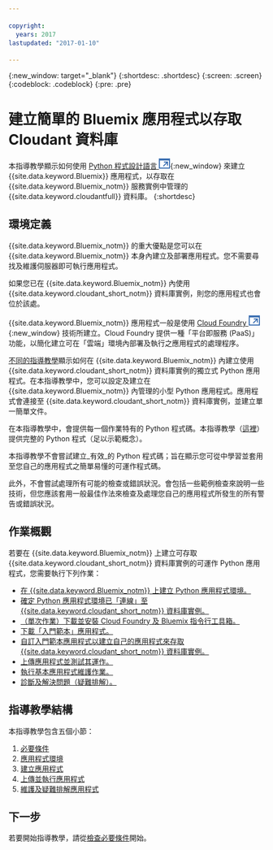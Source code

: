 ```yaml
---

copyright:
  years: 2017
lastupdated: "2017-01-10"

---
```


{:new_window: target="_blank"}
{:shortdesc: .shortdesc}
{:screen: .screen}
{:codeblock: .codeblock}
{:pre: .pre}

<!-- Acrolinx: 2017-01-10 -->

# 建立簡單的 Bluemix 應用程式以存取 Cloudant 資料庫

本指導教學顯示如何使用 [Python 程式設計語言 ![外部鏈結圖示](../images/launch-glyph.svg "外部鏈結圖示")](https://www.python.org/){:new_window} 來建立 {{site.data.keyword.Bluemix}} 應用程式，以存取在 {{site.data.keyword.Bluemix_notm}} 服務實例中管理的 {{site.data.keyword.cloudantfull}} 資料庫。
{:shortdesc}

## 環境定義

{{site.data.keyword.Bluemix_notm}} 的重大優點是您可以在 {{site.data.keyword.Bluemix_notm}} 本身內建立及部署應用程式。您不需要尋找及維護伺服器即可執行應用程式。

如果您已在 {{site.data.keyword.Bluemix_notm}} 內使用{{site.data.keyword.cloudant_short_notm}} 資料庫實例，則您的應用程式也會位於該處。

{{site.data.keyword.Bluemix_notm}} 應用程式一般是使用 [Cloud Foundry ![外部鏈結圖示](../images/launch-glyph.svg "外部鏈結圖示")](https://en.wikipedia.org/wiki/Cloud_Foundry){:new_window} 技術所建立。Cloud Foundry 提供一種「平台即服務 (PaaS)」功能，以簡化建立可在「雲端」環境內部署及執行之應用程式的處理程序。

[不同的指導教學](create_database.html)顯示如何在 {{site.data.keyword.Bluemix_notm}} 內建立使用 {{site.data.keyword.cloudant_short_notm}} 資料庫實例的獨立式 Python 應用程式。在本指導教學中，您可以設定及建立在 {{site.data.keyword.Bluemix_notm}} 內管理的小型 Python 應用程式。應用程式會連接至 {{site.data.keyword.cloudant_short_notm}} 資料庫實例，並建立單一簡單文件。

在本指導教學中，會提供每一個作業特有的 Python 程式碼。本指導教學（[這裡](create_bmxapp_createapp.html#complete-listing)）提供完整的 Python 程式（足以示範概念）。

本指導教學不會嘗試建立_有效_的 Python 程式碼；旨在顯示您可從中學習並套用至您自己的應用程式之簡單易懂的可運作程式碼。

此外，不會嘗試處理所有可能的檢查或錯誤狀況。會包括一些範例檢查來說明一些技術，但您應該套用一般最佳作法來檢查及處理您自己的應用程式所發生的所有警告或錯誤狀況。

## 作業概觀

若要在 {{site.data.keyword.Bluemix_notm}} 上建立可存取 {{site.data.keyword.cloudant_short_notm}} 資料庫實例的可運作 Python 應用程式，您需要執行下列作業：

-   [在 {{site.data.keyword.Bluemix_notm}} 上建立 Python 應用程式環境。](create_bmxapp_appenv.html#creating)
-   [確定 Python 應用程式環境已「連線」至 {{site.data.keyword.cloudant_short_notm}} 資料庫實例。](create_bmxapp_appenv.html#connecting)
-   [（單次作業）下載並安裝 Cloud Foundry 及 Bluemix 指令行工具箱。](create_bmxapp_appenv.html#toolkits)
-   [下載「入門範本」應用程式。](create_bmxapp_appenv.html#starter)
-   [自訂入門範本應用程式以建立自己的應用程式來存取 {{site.data.keyword.cloudant_short_notm}} 資料庫實例。](create_bmxapp_createapp.html#theApp)
-   [上傳應用程式並測試其運作。](create_bmxapp_upload.html#uploading)
-   [執行基本應用程式維護作業。](create_bmxapp_maintain.html#maintenance)
-   [診斷及解決問題（疑難排解）。](create_bmxapp_maintain.html#troubleshooting)

## 指導教學結構

本指導教學包含五個小節：

1.  [必要條件](create_bmxapp_prereq.html)
2.  [應用程式環境](create_bmxapp_appenv.html)
3.  [建立應用程式](create_bmxapp_createapp.html)
4.  [上傳並執行應用程式](create_bmxapp_upload.html)
5.  [維護及疑難排解應用程式](create_bmxapp_maintain.html)

## 下一步

若要開始指導教學，請從[檢查必要條件](create_bmxapp_prereq.html)開始。
